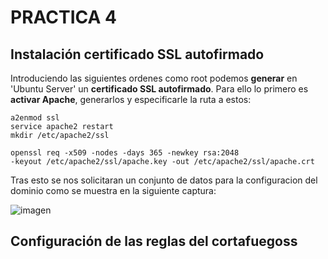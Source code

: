 # PRACTICA 4

## Instalación certificado SSL autofirmado
Introduciendo las siguientes ordenes como root podemos **generar** en 'Ubuntu Server' un **certificado SSL autofirmado**. Para ello lo primero es **activar Apache**, generarlos y especificarle la ruta a estos:

	a2enmod ssl
	service apache2 restart
	mkdir /etc/apache2/ssl

	openssl req -x509 -nodes -days 365 -newkey rsa:2048 
	-keyout /etc/apache2/ssl/apache.key -out /etc/apache2/ssl/apache.crt

Tras esto se nos solicitaran un conjunto de datos para la configuracion del dominio como se muestra en la siguiente captura:

![imagen](https://github.com/Alberto93GV/SWAP/blob/master/Practica4/img.png)



## Configuración de las reglas del cortafuegoss




